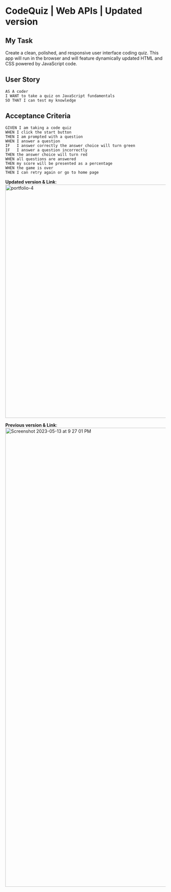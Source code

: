 # CodeQuiz | Web APIs | Updated version

## My Task

Create a clean, polished, and responsive user interface coding quiz. This app will run in the browser and will feature dynamically updated HTML and CSS powered by JavaScript code.


## User Story

```
AS A coder
I WANT to take a quiz on JavaScript fundamentals
SO THAT I can test my knowledge 
```

## Acceptance Criteria

```
GIVEN I am taking a code quiz
WHEN I click the start button
THEN I am prompted with a question 
WHEN I answer a question
IF   I answer correctly the answer choice will turn green
IF   I answer a question incorrectly
THEN the answer choice will turn red
WHEN all questions are answered
THEN my score will be presented as a percentage
WHEN the game is over
THEN I can retry again or go to home page
```

**Updated version & Link**:
<img width="1345" height="732" alt="portfolio-4" src="https://github.com/user-attachments/assets/d93c6b23-0c42-4c43-bd42-af240f819f57" />


**Previous version & Link**:
<img width="1440" alt="Screenshot 2023-05-13 at 9 27 01 PM" src="https://github.com/JoseneyJ/Quiz4Challenge/assets/119374215/a57f5064-d4b6-4fc4-8651-e9154fc65f34">
